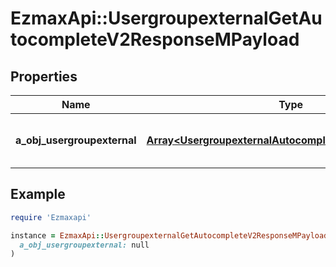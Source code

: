 # EzmaxApi::UsergroupexternalGetAutocompleteV2ResponseMPayload

## Properties

| Name | Type | Description | Notes |
| ---- | ---- | ----------- | ----- |
| **a_obj_usergroupexternal** | [**Array&lt;UsergroupexternalAutocompleteElementResponse&gt;**](UsergroupexternalAutocompleteElementResponse.md) | An array of Usergroupexternal autocomplete element response. |  |

## Example

```ruby
require 'Ezmaxapi'

instance = EzmaxApi::UsergroupexternalGetAutocompleteV2ResponseMPayload.new(
  a_obj_usergroupexternal: null
)
```

